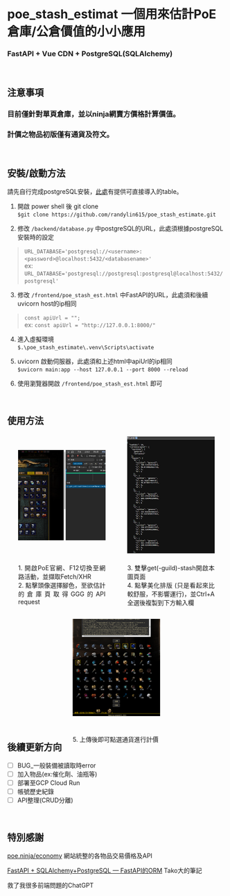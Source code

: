 # poe_stash_estimat   一個用來估計PoE倉庫/公倉價值的小小應用
### FastAPI + Vue CDN + PostgreSQL(SQLAlchemy)
</br> 

## 注意事項
### 目前僅針對單頁倉庫，並以ninja網賣方價格計算價值。
### 計價之物品初版僅有通貨及符文。
</br>

## 安裝/啟動方法
請先自行完成postgreSQL安裝，[此處](https://github.com/randylin615/poe_stash_estimate/blob/main/sundries/Items.csv)有提供可直接導入的table。
1. 開啟 power shell 後 git clone  
`$git clone https://github.com/randylin615/poe_stash_estimate.git`

2. 修改 `/backend/database.py` 中postgreSQL的URL，此處須根據postgreSQL安裝時的設定  
>`URL_DATABASE='postgresql://<username>:<password>@localhost:5432/<databasename>'`  
ex:
`URL_DATABASE='postgresql://postgresql:postgresql@localhost:5432/postgresql'` 
3. 修改 `/frontend/poe_stash_est.html` 中FastAPI的URL，此處須和後續uvicorn host的ip相同   
>`const apiUrl = "";`  
ex:
`const apiUrl = "http://127.0.0.1:8000/"`

4. 進入虛擬環境  
`$.\poe_stash_estimate\.venv\Scripts\activate`

5. uvicorn 啟動伺服器，此處須和上述html中apiUrl的ip相同  
`$uvicorn main:app --host 127.0.0.1 --port 8000 --reload`

6. 使用瀏覽器開啟 `/frontend/poe_stash_est.html` 即可




</br>

## 使用方法

<div style="display: flex; justify-content: center; gap: 10%; flex-wrap: wrap;">
    <div style="text-align: center; max-width: 40%;">
        <img src="https://github.com/randylin615/poe_stash_estimate/blob/main/sundries/eg_pic1.png?raw=true" alt="eg_pic1" style="width: 100%; height: 70%; object-fit: contain;">
        <p style="text-align: justify;">1. 開啟PoE官網、F12切換至網路活動，並擷取Fetch/XHR<br>
           2. 點擊頭像選擇腳色，至欲估計的倉庫頁取得GGG的API request
        </p>
    </div>
    <div style="text-align: center; max-width: 40%;">
        <img src="https://github.com/randylin615/poe_stash_estimate/blob/main/sundries/eg_pic2.png?raw=true" alt="eg_pic2" style="width: 100%; height: 70%; object-fit: contain;">
        <p style="text-align: justify;">3. 雙擊get(-guild)-stash開啟本圖頁面<br>
           4. 點擊美化排版 (只是看起來比較舒服，不影響運行)，並Ctrl+A全選後複製到下方輸入欄
        </p>
    </div>
    <div style="text-align: center; max-width: 40%;">
        <img src="https://github.com/randylin615/poe_stash_estimate/blob/main/sundries/eg_pic3.png?raw=true" alt="eg_pic3" style="width: 100%; height: 100%; object-fit: contain;">
        <p style="text-align: justify;">5. 上傳後即可點選通貨進行計價
        </p>
    </div>
</div>

## 後續更新方向
- [ ] BUG_一般裝備被讀取時error
- [ ] 加入物品(ex:催化劑、油瓶等)
- [ ] 部署至GCP Cloud Run
- [ ] 帳號歷史紀錄
- [ ] API整理(CRUD分離)
</br>  

## 特別感謝 
[poe.ninja/economy](https://poe.ninja/economy/settlers/currency) 網站統整的各物品交易價格及API

[FastAPI + SQLAlchemy+PostgreSQL — FastAPI的ORM](https://medium.com/@King610160/fastapi-sqlalchemy-postgresql-fastapi的orm-00818bc63106) Tako大的筆記

救了我很多前端問題的ChatGPT


